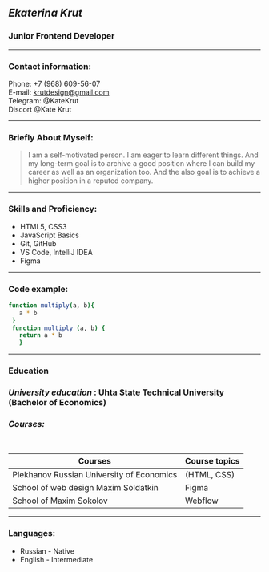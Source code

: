 ## **_Ekaterina Krut_**
### Junior Frontend Developer

***

### **Contact information:**
Phone: +7 (968)  609-56-07
<br> E-mail: krutdesign@gmail.com
<br>Telegram: @KateKrut
<br>Discort @Kate Krut 

***

### **Briefly About Myself:**

>I am a self-motivated person. I am eager to learn different things. And my long-term goal is to archive a good position where I can build my career as well as an organization too. And the also goal is to achieve a higher position in a reputed company.

***
### **Skills and Proficiency:**
-	HTML5, CSS3
-  JavaScript Basics
-  Git, GitHub
-  VS Code, IntelliJ IDEA
-  Figma

***

### **Code example:**
```sh
function multiply(a, b){
   a * b
 }
 function multiply (a, b) {
   return a * b
   } 

```

***

### **Education**

### _University education_ : Uhta State Technical University (Bachelor of Economics)

### _Courses:_
<br> 

| Courses | Course topics |
| ------ | ------ |
| 	Plekhanov Russian University of Economics | (HTML, CSS) |
| School of web design Maxim Soldatkin  | Figma |
| School of Maxim Sokolov | Webflow |

***
### **Languages:**
- Russian - Native
- English - Intermediate